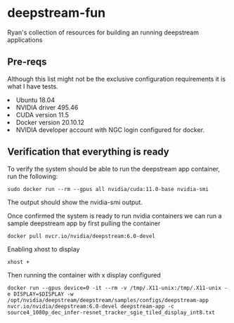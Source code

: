 # deepstream-fun
Ryan's collection of resources for building an running deepstream applications

## Pre-reqs
Although this list might not be the exclusive configuration requirements it is what I have tests.
<li>Ubuntu 18.04</li>
<li>NVIDIA driver 495.46</li>
<li>CUDA version 11.5</li>
<li>Docker version 20.10.12</li>
<li>NVIDIA developer account with NGC login configured for docker.</li>

## Verification that everything is ready
To verify the system should be able to run the deepstream app container, run the following:
``` 
sudo docker run --rm --gpus all nvidia/cuda:11.0-base nvidia-smi
```
The output should show the nvidia-smi output.

Once confirmed the system is ready to run nvidia containers we can run a sample deepstream app by first pulling the container
```
docker pull nvcr.io/nvidia/deepstream:6.0-devel
```

Enabling xhost to display
```
xhost +
```
Then running the container with x display configured
```
docker run --gpus device=0 -it --rm -v /tmp/.X11-unix:/tmp/.X11-unix -e DISPLAY=$DISPLAY -w /opt/nvidia/deepstream/deepstream/samples/configs/deepstream-app nvcr.io/nvidia/deepstream:6.0-devel deepstream-app -c source4_1080p_dec_infer-resnet_tracker_sgie_tiled_display_int8.txt
```

